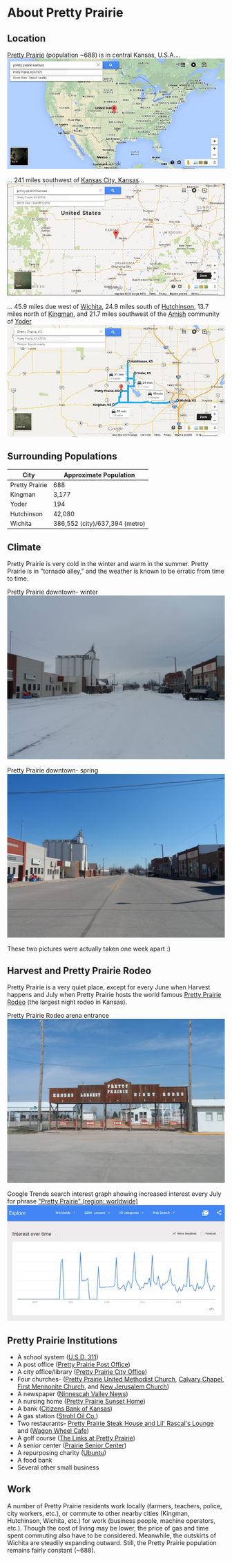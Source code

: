 # About Pretty Prairie

## Location
[Pretty Prairie](http://en.wikipedia.org/wiki/Pretty_Prairie,_Kansas) (population ~688) is in central Kansas, U.S.A....
![](google-maps-and-trends/google-map-usa-pretty-prairie.jpg)

...  241 miles southwest of [Kansas City, Kansas](http://en.wikipedia.org/wiki/Kansas_City_metropolitan_area)... 
![](google-maps-and-trends/google-map-pretty-prairie-kansas.jpg)

... 45.9 miles due west of [Wichita](http://en.wikipedia.org/wiki/Wichita,_Kansas), 24.9 miles south of [Hutchinson](http://en.wikipedia.org/wiki/Hutchinson,_Kansas), 13.7 miles north of [Kingman](http://en.wikipedia.org/wiki/Kingman,_Kansas), and 21.7 miles southwest of the [Amish](http://en.wikipedia.org/wiki/Amish) community of [Yoder](http://en.wikipedia.org/wiki/Yoder,_Kansas)
![](google-maps-and-trends/google-map-pretty-prairie-region.jpg) 

## Surrounding Populations

| City | Approximate Population |
| -- | -- |
| Pretty Prairie | 688 |
| Kingman | 3,177 |
| Yoder | 194 |
| Hutchinson | 42,080 |
| Wichita | 386,552 (city)/637,394 (metro) |

## Climate
Pretty Prairie is very cold in the winter and warm in the summer. Pretty Prairie is in "tornado alley," and the weather is known to be erratic from time to time. 

Pretty Prairie downtown- winter
![](pretty-prairie/pretty-prairie-downtown-snow.jpg)

Pretty Prairie downtown- spring
![](pretty-prairie/pretty-prairie-downtown.jpg)

These two pictures were actually taken one week apart :) 

## Harvest and Pretty Prairie Rodeo
Pretty Prairie is a very quiet place, except for every June when Harvest happens and July when Pretty Prairie hosts the world famous 
[Pretty Prairie Rodeo](http://www.pprodeo.com) (the largest night rodeo in Kansas). 

Pretty Prairie Rodeo arena entrance
![](pretty-prairie/pretty-prairie-rodeo.jpg)

Google Trends search interest graph showing increased interest every July for phrase ["Pretty Prairie" (region: worldwide)](http://www.google.com/trends/explore#q=pretty%20prairie) 
![](google-maps-and-trends/google-trends-pretty-prairie-worldwide.jpg)

## Pretty Prairie Institutions
* A school system ([U.S.D. 311](http://www.usd311.com))
* A post office ([Pretty Prairie Post Office](http://www.uspspostoffices.com/ks/pretty-prairie/pretty-prairie))
* A city office/library ([Pretty Prairie City Office](http://members.hutchchamber.com/Government-Public-Office/City-of-Pretty-Prairie-1513))
* Four churches- ([Pretty Prairie United Methodist Church](http://www.prettyprairieumc.org), [Calvary Chapel](http://calvarychapel-pp.com), [First Mennonite Church](http://www.fmcprettyprairie.org), and [New Jerusalem Church](http://prettyprairiechurch.org))
* A newspaper ([Ninnescah Valley News](https://www.facebook.com/pages/Ninnescah-Valley-News/142191375827044))
* A nursing home ([Pretty Prairie Sunset Home](http://prairiesunsethome.org))
* A bank ([Citizens Bank of Kansas](https://www.citizensbankofkansas.com/MyCommunity/MyLocations/PrettyPrairie))
* A gas station ([Strohl Oil Co.](https://plus.google.com/102940219961032410746/about?gl=us&hl=en))
* Two restaurants- [Pretty Prairie Steak House and Lil' Rascal's Lounge](https://www.facebook.com/Pretty-Prairie-Steakhouse-Lil-Rascals-Lounge-162825027110259) and ([Wagon Wheel Cafe](https://plus.google.com/101663998196844699536/about?gl=us&hl=en))
* A golf course ([The Links at Pretty Prairie](http://www.prettyprairiegolf.com))
* A senior center ([Prairie Senior Center](https://www.facebook.com/pages/Prairie-Senior-Center/115988521762791))
* A repurposing charity ([Ubuntu](https://www.facebook.com/FullCircleThriftStore/?fref=ts))
* A food bank
* Several other small business

## Work
A number of Pretty Prairie residents work locally (farmers, teachers, police, city workers, etc.), or commute to other nearby cities (Kingman, Hutchinson, Wichita, etc.) for work (business people, machine operators, etc.). Though the cost of living may be lower, the price of gas and time spent commuting also have to be considered. Meanwhile, the outskirts of Wichita are steadily expanding outward. Still, the Pretty Prairie population remains fairly constant (~688). 

